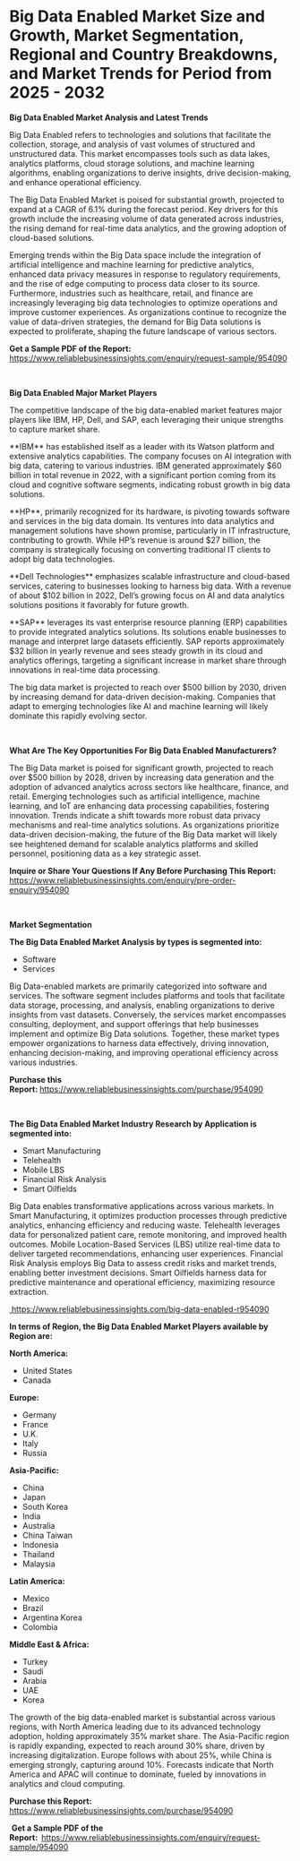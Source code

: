 <p><h1>Big Data Enabled Market Size and Growth, Market Segmentation, Regional and Country Breakdowns, and Market Trends for Period from 2025 -  2032</h1></p><p><strong>Big Data Enabled Market Analysis and Latest Trends</strong></p>
<p><p>Big Data Enabled refers to technologies and solutions that facilitate the collection, storage, and analysis of vast volumes of structured and unstructured data. This market encompasses tools such as data lakes, analytics platforms, cloud storage solutions, and machine learning algorithms, enabling organizations to derive insights, drive decision-making, and enhance operational efficiency.</p><p>The Big Data Enabled Market is poised for substantial growth, projected to expand at a CAGR of 6.1% during the forecast period. Key drivers for this growth include the increasing volume of data generated across industries, the rising demand for real-time data analytics, and the growing adoption of cloud-based solutions. </p><p>Emerging trends within the Big Data space include the integration of artificial intelligence and machine learning for predictive analytics, enhanced data privacy measures in response to regulatory requirements, and the rise of edge computing to process data closer to its source. Furthermore, industries such as healthcare, retail, and finance are increasingly leveraging big data technologies to optimize operations and improve customer experiences. As organizations continue to recognize the value of data-driven strategies, the demand for Big Data solutions is expected to proliferate, shaping the future landscape of various sectors.</p></p>
<p><strong>Get a Sample PDF of the Report:&nbsp;</strong> <a href="https://www.reliablebusinessinsights.com/enquiry/request-sample/954090?utm_campaign=3192&utm_medium=2&utm_source=Github&utm_content=ia&utm_term=18042025&utm_id=big-data-enabled">https://www.reliablebusinessinsights.com/enquiry/request-sample/954090</a></p>
<p>&nbsp;</p>
<p><strong>Big Data Enabled Major Market Players</strong></p>
<p><p>The competitive landscape of the big data-enabled market features major players like IBM, HP, Dell, and SAP, each leveraging their unique strengths to capture market share. </p><p>**IBM** has established itself as a leader with its Watson platform and extensive analytics capabilities. The company focuses on AI integration with big data, catering to various industries. IBM generated approximately $60 billion in total revenue in 2022, with a significant portion coming from its cloud and cognitive software segments, indicating robust growth in big data solutions.</p><p>**HP**, primarily recognized for its hardware, is pivoting towards software and services in the big data domain. Its ventures into data analytics and management solutions have shown promise, particularly in IT infrastructure, contributing to growth. While HP’s revenue is around $27 billion, the company is strategically focusing on converting traditional IT clients to adopt big data technologies.</p><p>**Dell Technologies** emphasizes scalable infrastructure and cloud-based services, catering to businesses looking to harness big data. With a revenue of about $102 billion in 2022, Dell’s growing focus on AI and data analytics solutions positions it favorably for future growth. </p><p>**SAP** leverages its vast enterprise resource planning (ERP) capabilities to provide integrated analytics solutions. Its solutions enable businesses to manage and interpret large datasets efficiently. SAP reports approximately $32 billion in yearly revenue and sees steady growth in its cloud and analytics offerings, targeting a significant increase in market share through innovations in real-time data processing.</p><p>The big data market is projected to reach over $500 billion by 2030, driven by increasing demand for data-driven decision-making. Companies that adapt to emerging technologies like AI and machine learning will likely dominate this rapidly evolving sector.</p></p>
<p>&nbsp;</p>
<p><strong>What Are The Key Opportunities For Big Data Enabled Manufacturers?</strong></p>
<p><p>The Big Data market is poised for significant growth, projected to reach over $500 billion by 2028, driven by increasing data generation and the adoption of advanced analytics across sectors like healthcare, finance, and retail. Emerging technologies such as artificial intelligence, machine learning, and IoT are enhancing data processing capabilities, fostering innovation. Trends indicate a shift towards more robust data privacy mechanisms and real-time analytics solutions. As organizations prioritize data-driven decision-making, the future of the Big Data market will likely see heightened demand for scalable analytics platforms and skilled personnel, positioning data as a key strategic asset.</p></p>
<p><strong>Inquire or Share Your Questions If Any Before Purchasing This Report:</strong> <a href="https://www.reliablebusinessinsights.com/enquiry/pre-order-enquiry/954090?utm_campaign=3192&utm_medium=2&utm_source=Github&utm_content=ia&utm_term=18042025&utm_id=big-data-enabled">https://www.reliablebusinessinsights.com/enquiry/pre-order-enquiry/954090</a></p>
<p>&nbsp;</p>
<p><strong>Market Segmentation</strong></p>
<p><strong>The Big Data Enabled Market Analysis by types is segmented into:</strong></p>
<p><ul><li>Software</li><li>Services</li></ul></p>
<p><p>Big Data-enabled markets are primarily categorized into software and services. The software segment includes platforms and tools that facilitate data storage, processing, and analysis, enabling organizations to derive insights from vast datasets. Conversely, the services market encompasses consulting, deployment, and support offerings that help businesses implement and optimize Big Data solutions. Together, these market types empower organizations to harness data effectively, driving innovation, enhancing decision-making, and improving operational efficiency across various industries.</p></p>
<p><strong>Purchase this Report:&nbsp;</strong><a href="https://www.reliablebusinessinsights.com/purchase/954090?utm_campaign=3192&utm_medium=2&utm_source=Github&utm_content=ia&utm_term=18042025&utm_id=big-data-enabled">https://www.reliablebusinessinsights.com/purchase/954090</a></p>
<p>&nbsp;</p>
<p><strong>The Big Data Enabled Market Industry Research by Application is segmented into:</strong></p>
<p><ul><li>Smart Manufacturing</li><li>Telehealth</li><li>Mobile LBS</li><li>Financial Risk Analysis</li><li>Smart Oilfields</li></ul></p>
<p><p>Big Data enables transformative applications across various markets. In Smart Manufacturing, it optimizes production processes through predictive analytics, enhancing efficiency and reducing waste. Telehealth leverages data for personalized patient care, remote monitoring, and improved health outcomes. Mobile Location-Based Services (LBS) utilize real-time data to deliver targeted recommendations, enhancing user experiences. Financial Risk Analysis employs Big Data to assess credit risks and market trends, enabling better investment decisions. Smart Oilfields harness data for predictive maintenance and operational efficiency, maximizing resource extraction.</p></p>
<p><a href="https://www.reliablebusinessinsights.com/big-data-enabled-r954090?utm_campaign=3192&utm_medium=2&utm_source=Github&utm_content=ia&utm_term=18042025&utm_id=big-data-enabled">&nbsp;https://www.reliablebusinessinsights.com/big-data-enabled-r954090</a></p>
<p><strong>In terms of Region, the Big Data Enabled Market Players available by Region are:</strong></p>
<p>
    <p> <strong> North America: </strong>
        <ul>
            <li>United States</li>
            <li>Canada</li>
        </ul>
        </p> 
    <p> <strong> Europe: </strong>
        <ul>
            <li>Germany</li>
            <li>France</li>
            <li>U.K.</li>
            <li>Italy</li>
            <li>Russia</li>
        </ul>
        </p> 
    <p> <strong> Asia-Pacific: </strong>
        <ul>
            <li>China</li>
            <li>Japan</li>
            <li>South Korea</li>
            <li>India</li>
            <li>Australia</li>
            <li>China Taiwan</li>
            <li>Indonesia</li>
            <li>Thailand</li>
            <li>Malaysia</li>
        </ul>
        </p> 
    <p> <strong> Latin America: </strong>
        <ul>
            <li>Mexico</li>
            <li>Brazil</li>
            <li>Argentina Korea</li>
            <li>Colombia</li>
        </ul>
        </p> 
    <p> <strong> Middle East & Africa: </strong>
        <ul>
            <li>Turkey</li>
            <li>Saudi</li>
            <li>Arabia</li>
            <li>UAE</li>
            <li>Korea</li>
        </ul>
    </p>
    </p>
<p><p>The growth of the big data-enabled market is substantial across various regions, with North America leading due to its advanced technology adoption, holding approximately 35% market share. The Asia-Pacific region is rapidly expanding, expected to reach around 30% share, driven by increasing digitalization. Europe follows with about 25%, while China is emerging strongly, capturing around 10%. Forecasts indicate that North America and APAC will continue to dominate, fueled by innovations in analytics and cloud computing.</p></p>
<p><strong>Purchase this Report: </strong><a href="https://www.reliablebusinessinsights.com/purchase/954090?utm_campaign=3192&utm_medium=2&utm_source=Github&utm_content=ia&utm_term=18042025&utm_id=big-data-enabled">https://www.reliablebusinessinsights.com/purchase/954090</a></p>
<p>&nbsp;<strong>Get a Sample PDF of the Report:&nbsp;&nbsp;</strong><a href="https://www.reliablebusinessinsights.com/enquiry/request-sample/954090?utm_campaign=3192&utm_medium=2&utm_source=Github&utm_content=ia&utm_term=18042025&utm_id=big-data-enabled">https://www.reliablebusinessinsights.com/enquiry/request-sample/954090</a></p>
<p><strong></strong></p>
<p><p></p><p></p><p></p></p>